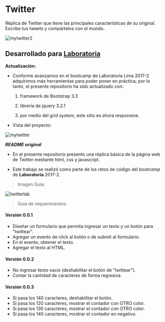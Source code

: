 # Twitter

Réplica de Twitter que tiene las principales características de su original. Escribe tus tweets y compártelos con el mundo.

![mytwitter2](https://user-images.githubusercontent.com/32287019/36444462-7f8cb5cc-1649-11e8-9083-a4a9d61063c2.JPG)

## Desarrollado para [Laboratoria](http://laboratoria.la) 

**Actualización:**

* Conforme avanzamos en el bootcamp de Laboratoria Lima 2017-2 adquirimos más herramientas para poder poner en práctica; por lo tanto, el presente repositorio ha sido actualizado con:

  1. framework de Bootstrap 3.3

  2. librería de jquery 3.2.1

  3. por medio del grid system, este sitio es ahora responsive.

* Vista del proyecto:

![mytwitter](https://user-images.githubusercontent.com/32287019/36444495-9492d3de-1649-11e8-9973-68201d7bac77.JPG)



**_README original_**

* En el presente repositorio presento una réplica básica de la página web de Twitter mediante html, css y javascript.

* Este trabajo se realizó como parte de los retos de código del *bootcamp* de **Laboratoria** 2017-2.

>Imagen Guía:

![twitterlab](https://user-images.githubusercontent.com/32287019/36444515-9e1522e0-1649-11e8-97e6-474049f45588.JPG)

 >Guía de requerimientos:

 #### **Versión 0.0.1**

* Diseñar un formulario que permita ingresar un texto y un botón para "twittear".
* Agregar un evento de click al botón o de submit al formulario.
* En el evento, obtener el texto.
* Agregar el texto al HTML.

#### **Versión 0.0.2**

* No ingresar texto vacío (deshabilitar el botón de "twittear").
* Contar la cantidad de caracteres de forma regresiva.

#### **Versión 0.0.3**

* Si pasa los 140 caracteres, deshabilitar el botón.
* Si pasa los 120 caracteres, mostrar el contador con OTRO color.
* Si pasa los 130 caracteres, mostrar el contador con OTRO color.
* Si pasa los 140 caracteres, mostrar el contador en negativo.